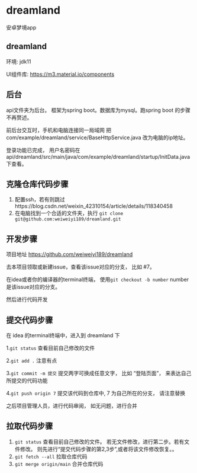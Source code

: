 # dreamland
安卓梦境app


## dreamland 

环境: jdk11

UI组件库: https://m3.material.io/components


## 后台 
api文件夹为后台。
框架为spring boot。数据库为mysql。跑spring boot 的步骤不再赘述。

前后台交互时，手机和电脑连接同一局域网
把com/example/dreamland/service/BaseHttpService.java 改为电脑的ip地址。

登录功能已完成， 用户名密码在 api/dreamland/src/main/java/com/example/dreamland/startup/InitData.java 下查看。

## 克隆仓库代码步骤

1. 配置ssh，若有则跳过https://blog.csdn.net/weixin_42310154/article/details/118340458
2. 在电脑找到一个合适的文件夹，执行 `git clone git@github.com:weiweiyi189/dreamland.git`
 ## 开发步骤

项目地址 https://github.com/weiweiyi189/dreamland

去本项目领取或新建issue，查看该issue对应的分支， 比如 #7。

在idea或者你的编译器的terminal终端， 使用`git checkout -b number` number 是该issue对应的分支。

然后进行代码开发

## 提交代码步骤

在 idea 的terminal终端中，进入到 dreamland 下

1.`git status` 查看目前自己修改的文件

2.`git add .` 注意有点 

3.`git commit -m 提交`  提交两字可换成任意文字， 比如 “登陆页面”， 来表达自己所提交的代码功能

4.`git push origin 7` 提交该代码到仓库中, 7 为自己所在的分支， 请注意替换

之后项目管理人员，进行代码审阅， 如无问题，进行合并


## 拉取代码步骤

1. `git status` 查看目前自己修改的文件。 若无文件修改，进行第二步。若有文件修改。 则先进行“提交代码步骤的第2,3步”,或者将该文件修改恢复。。
2. `git fetch --all` 拉取仓库代码
3. `git merge origin/main` 合并仓库代码

